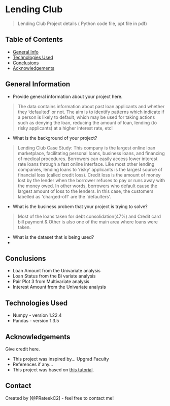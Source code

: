 # Lending Club
> Lending Club Project details ( Python code file, ppt file in pdf)

## Table of Contents
* [General Info](#general-information)
* [Technologies Used](#technologies-used)
* [Conclusions](#conclusions)
* [Acknowledgements](#acknowledgements)

<!-- You can include any other section that is pertinent to your problem -->

## General Information
- Provide general information about your project here. 
> The data contains information about past loan applicants and whether they ‘defaulted’ or not. The aim is to identify patterns which indicate if a person is likely to default, which may be used for taking actions such as denying the loan, reducing the amount of loan, lending (to risky applicants) at a higher interest rate, etc!

- What is the background of your project?
>  Lending Club Case Study: This company is the largest online loan marketplace, facilitating personal loans, business loans, and financing of medical procedures.     Borrowers can easily access lower interest rate loans through a fast online interface. Like most other lending companies, lending loans to ‘risky’ applicants is the    largest source of financial loss (called credit loss). Credit loss is the amount of money lost by the lender when the borrower refuses to pay or runs away with the money owed. In other words, borrowers who default cause the largest amount of loss to the lenders. In this case, the customers labelled as 'charged-off' are the 'defaulters'. 
- What is the business probem that your project is trying to solve?
>  Most of the loans taken for debt consolidation(47%) and Credit card bill payment & Other is also one of the main area where loans were taken.
- What is the dataset that is being used?
- 
<!-- You don't have to answer all the questions - just the ones relevant to your project. -->

## Conclusions
- Loan Amount from the Univariate analysis
- Loan Status from the Bi variate analysis
- Pair Plot 3 from Multivariate analysis
- Interest Amount from the Univariate analysis

<!-- You don't have to answer all the questions - just the ones relevant to your project. -->


## Technologies Used
- Numpy - version 1.22.4
- Pandas - version 1.3.5


<!-- As the libraries versions keep on changing, it is recommended to mention the version of library used in this project -->

## Acknowledgements
Give credit here.
- This project was inspired by... Upgrad Faculty
- References if any... 
- This project was based on [this tutorial](https://www.learn.upgrad.com).


## Contact
Created by [@PRateekC2] - feel free to contact me!


<!-- Optional -->
<!-- ## License -->
<!-- This project is open source and available under the [... License](). -->

<!-- You don't have to include all sections - just the one's relevant to your project -->
